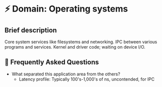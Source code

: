 # ⚡ Domain: Operating systems

## Brief description

Core system services like filesystems and networking. IPC between various programs and services. Kernel and driver code; waiting on device I/O.

## 🤔 Frequently Asked Questions

* What separated this application area from the others?
    * Latency profile: Typically 100's-1,000's of ns, uncontended, for IPC
